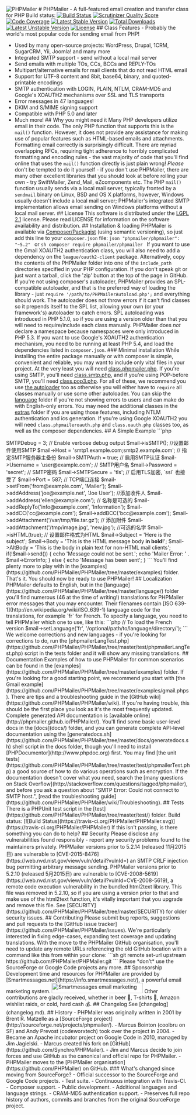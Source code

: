 ![PHPMailer](https://raw.github.com/PHPMailer/PHPMailer/master/examples/images/phpmailer.png) # PHPMailer - A full-featured email creation and transfer class for PHP Build status: [![Build Status](https://travis-ci.org/PHPMailer/PHPMailer.svg)](https://travis-ci.org/PHPMailer/PHPMailer)
[![Scrutinizer Quality Score](https://scrutinizer-ci.com/g/PHPMailer/PHPMailer/badges/quality-score.png?s=3758e21d279becdf847a557a56a3ed16dfec9d5d)](https://scrutinizer-ci.com/g/PHPMailer/PHPMailer/)
[![Code Coverage](https://scrutinizer-ci.com/g/PHPMailer/PHPMailer/badges/coverage.png?s=3fe6ca5fe8cd2cdf96285756e42932f7ca256962)](https://scrutinizer-ci.com/g/PHPMailer/PHPMailer/) [![Latest Stable Version](https://poser.pugx.org/phpmailer/phpmailer/v/stable.svg)](https://packagist.org/packages/phpmailer/phpmailer) [![Total Downloads](https://poser.pugx.org/phpmailer/phpmailer/downloads)](https://packagist.org/packages/phpmailer/phpmailer) [![Latest Unstable Version](https://poser.pugx.org/phpmailer/phpmailer/v/unstable.svg)](https://packagist.org/packages/phpmailer/phpmailer) [![License](https://poser.pugx.org/phpmailer/phpmailer/license.svg)](https://packagist.org/packages/phpmailer/phpmailer) ## Class Features - Probably the world's most popular code for sending email from PHP!
- Used by many open-source projects: WordPress, Drupal, 1CRM, SugarCRM, Yii, Joomla! and many more
- Integrated SMTP support - send without a local mail server
- Send emails with multiple TOs, CCs, BCCs and REPLY-TOs
- Multipart/alternative emails for mail clients that do not read HTML email
- Support for UTF-8 content and 8bit, base64, binary, and quoted-printable encodings
- SMTP authentication with LOGIN, PLAIN, NTLM, CRAM-MD5 and Google's XOAUTH2 mechanisms over SSL and TLS transports
- Error messages in 47 languages!
- DKIM and S/MIME signing support
- Compatible with PHP 5.0 and later
- Much more! ## Why you might need it Many PHP developers utilize email in their code. The only PHP function that supports this is the `mail()` function. However, it does not provide any assistance for making use of popular features such as HTML-based emails and attachments. Formatting email correctly is surprisingly difficult. There are myriad overlapping RFCs, requiring tight adherence to horribly complicated formatting and encoding rules - the vast majority of code that you'll find online that uses the `mail()` function directly is just plain wrong!
*Please* don't be tempted to do it yourself - if you don't use PHPMailer, there are many other excellent libraries that you should look at before rolling your own - try SwiftMailer, Zend_Mail, eZcomponents etc. The PHP `mail()` function usually sends via a local mail server, typically fronted by a `sendmail` binary on Linux, BSD and OS X platforms, however, Windows usually doesn't include a local mail server; PHPMailer's integrated SMTP implementation allows email sending on Windows platforms without a local mail server. ## License This software is distributed under the [LGPL 2.1](http://www.gnu.org/licenses/lgpl-2.1.html) license. Please read LICENSE for information on the
software availability and distribution. ## Installation & loading PHPMailer is available via [Composer/Packagist](https://packagist.org/packages/phpmailer/phpmailer) (using semantic versioning), so just add this line to your `composer.json` file: ```json
"phpmailer/phpmailer": "~5.2"
``` or ```sh
composer require phpmailer/phpmailer
``` If you want to use the Gmail XOAUTH2 authentication class, you will also need to add a dependency on the `league/oauth2-client` package. Alternatively, copy the contents of the PHPMailer folder into one of the `include_path` directories specified in your PHP configuration. If you don't speak git or just want a tarball, click the 'zip' button at the top of the page in GitHub. If you're not using composer's autoloader, PHPMailer provides an SPL-compatible autoloader, and that is the preferred way of loading the library - just `require '/path/to/PHPMailerAutoload.php';` and everything should work. The autoloader does not throw errors if it can't find classes so it prepends itself to the SPL list, allowing your own (or your framework's) autoloader to catch errors. SPL autoloading was introduced in PHP 5.1.0, so if you are using a version older than that you will need to require/include each class manually. PHPMailer does *not* declare a namespace because namespaces were only introduced in PHP 5.3. If you want to use Google's XOAUTH2 authentication mechanism, you need to be running at least PHP 5.4, and load the dependencies listed in `composer.json`. ### Minimal installation While installing the entire package manually or with composer is simple, convenient and reliable, you may want to include only vital files in your project. At the very least you will need [class.phpmailer.php](https://github.com/PHPMailer/PHPMailer/tree/master/class.phpmailer.php). If you're using SMTP, you'll need [class.smtp.php](https://github.com/PHPMailer/PHPMailer/tree/master/class.smtp.php), and if you're using POP-before SMTP, you'll need [class.pop3.php](https://github.com/PHPMailer/PHPMailer/tree/master/class.pop3.php). For all of these, we recommend you use [the autoloader](https://github.com/PHPMailer/PHPMailer/tree/master/PHPMailerAutoload.php) too as otherwise you will either have to `require` all classes manually or use some other autoloader. You can skip the [language](https://github.com/PHPMailer/PHPMailer/tree/master/language/) folder if you're not showing errors to users and can make do with English-only errors. You may need the additional classes in the [extras](extras/) folder if you are using those features, including NTLM authentication and ics generation. If you're using Google XOAUTH2 you will need `class.phpmaileroauth.php` and `class.oauth.php` classes too, as well as the composer dependencies. ## A Simple Example ```php
<?php
require 'PHPMailerAutoload.php'; $mail = new PHPMailer; //$mail->SMTPDebug = 3; // Enable verbose debug output $mail->isSMTP(); //设置邮件使用SMTP
$mail->Host = 'smtp1.example.com;smtp2.example.com'; // 指定SMTP服务器主备份
$mail->SMTPAuth = true; // 启用SMTP认证
$mail->Username = 'user@example.com'; // SMTP用户名
$mail->Password = 'secret'; // SMTP密码
$mail->SMTPSecure = 'tls'; // 启用TLS加密, `ssl` 也接受了
$mail->Port = 587; // TCP端口连接 $mail->setFrom('from@example.com', 'Mailer');
$mail->addAddress('joe@example.net', 'Joe User'); //添加收件人
$mail->addAddress('ellen@example.com'); // 名称是可选的
$mail->addReplyTo('info@example.com', 'Information');
$mail->addCC('cc@example.com');
$mail->addBCC('bcc@example.com'); $mail->addAttachment('/var/tmp/file.tar.gz'); // 添加附件
$mail->addAttachment('/tmp/image.jpg', 'new.jpg'); //可选的名字
$mail->isHTML(true); // 设置邮件格式为HTML $mail->Subject = 'Here is the subject';
$mail->Body = 'This is the HTML message body <b>in bold!</b>';
$mail->AltBody = 'This is the body in plain text for non-HTML mail clients'; if(!$mail->send()) { echo 'Message could not be sent.'; echo 'Mailer Error: ' . $mail->ErrorInfo;
} else { echo 'Message has been sent';
}
``` You'll find plenty more to play with in the [examples](https://github.com/PHPMailer/PHPMailer/tree/master/examples) folder. That's it. You should now be ready to use PHPMailer! ## Localization
PHPMailer defaults to English, but in the [language](https://github.com/PHPMailer/PHPMailer/tree/master/language/) folder you'll find numerous (46 at the time of writing!) translations for PHPMailer error messages that you may encounter. Their filenames contain [ISO 639-1](http://en.wikipedia.org/wiki/ISO_639-1) language code for the translations, for example `fr` for French. To specify a language, you need to tell PHPMailer which one to use, like this: ```php
// To load the French version
$mail->setLanguage('fr', '/optional/path/to/language/directory/');
``` We welcome corrections and new languages - if you're looking for corrections to do, run the [phpmailerLangTest.php](https://github.com/PHPMailer/PHPMailer/tree/master/test/phpmailerLangTest.php) script in the tests folder and it will show any missing translations. ## Documentation Examples of how to use PHPMailer for common scenarios can be found in the [examples](https://github.com/PHPMailer/PHPMailer/tree/master/examples) folder. If you're looking for a good starting point, we recommend you start with [the Gmail example](https://github.com/PHPMailer/PHPMailer/tree/master/examples/gmail.phps). There are tips and a troubleshooting guide in the [GitHub wiki](https://github.com/PHPMailer/PHPMailer/wiki). If you're having trouble, this should be the first place you look as it's the most frequently updated. Complete generated API documentation is [available online](http://phpmailer.github.io/PHPMailer/). You'll find some basic user-level docs in the [docs](docs/) folder, and you can generate complete API-level documentation using the [generatedocs.sh](https://github.com/PHPMailer/PHPMailer/tree/master/docs/generatedocs.sh) shell script in the docs folder, though you'll need to install [PHPDocumentor](http://www.phpdoc.org) first. You may find [the unit tests](https://github.com/PHPMailer/PHPMailer/tree/master/test/phpmailerTest.php) a good source of how to do various operations such as encryption. If the documentation doesn't cover what you need, search the [many questions on Stack Overflow](http://stackoverflow.com/questions/tagged/phpmailer), and before you ask a question about "SMTP Error: Could not connect to SMTP host.", [read the troubleshooting guide](https://github.com/PHPMailer/PHPMailer/wiki/Troubleshooting). ## Tests There is a PHPUnit test script in the [test](https://github.com/PHPMailer/PHPMailer/tree/master/test/) folder. Build status: [![Build Status](https://travis-ci.org/PHPMailer/PHPMailer.svg)](https://travis-ci.org/PHPMailer/PHPMailer) If this isn't passing, is there something you can do to help? ## Security Please disclose any vulnerabilities found responsibly - report any security problems found to the maintainers privately. PHPMailer versions prior to 5.2.14 (released 11月2015日) are vulnerable to [CVE-2015-8476](https://web.nvd.nist.gov/view/vuln/detail?vulnId=) an SMTP CRLF injection bug permitting arbitrary message sending. PHPMailer versions prior to 5.2.10 (released 5月2015日) are vulnerable to [CVE-2008-5619](https://web.nvd.nist.gov/view/vuln/detail?vulnId=CVE-2008-5619), a remote code execution vulnerability in the bundled html2text library. This file was removed in 5.2.10, so if you are using a version prior to that and make use of the html2text function, it's vitally important that you upgrade and remove this file. See [SECURITY](https://github.com/PHPMailer/PHPMailer/tree/master/SECURITY) for older security issues. ## Contributing Please submit bug reports, suggestions and pull requests to the [GitHub issue tracker](https://github.com/PHPMailer/PHPMailer/issues). We're particularly interested in fixing edge-cases, expanding test coverage and updating translations. With the move to the PHPMailer GitHub organisation, you'll need to update any remote URLs referencing the old GitHub location with a command like this from within your clone: ```sh
git remote set-url upstream https://github.com/PHPMailer/PHPMailer.git
``` Please *don't* use the SourceForge or Google Code projects any more. ## Sponsorship Development time and resources for PHPMailer are provided by [Smartmessages.net](https://info.smartmessages.net/), a powerful email marketing system. <a href="https://info.smartmessages.net/"><img src="https://www.smartmessages.net/img/smartmessages-logo.svg" width="250" height="28" alt="Smartmessages email marketing"></a> Other contributions are gladly received, whether in beer 🍺, T-shirts 👕, Amazon wishlist raids, or cold, hard cash 💰. ## Changelog See [changelog](changelog.md). ## History
- PHPMailer was originally written in 2001 by Brent R. Matzelle as a [SourceForge project](http://sourceforge.net/projects/phpmailer/).
- Marcus Bointon (coolbru on SF) and Andy Prevost (codeworxtech) took over the project in 2004.
- Became an Apache incubator project on Google Code in 2010, managed by Jim Jagielski.
- Marcus created his fork on [GitHub](https://github.com/Synchro/PHPMailer).
- Jim and Marcus decide to join forces and use GitHub as the canonical and official repo for PHPMailer.
- PHPMailer moves to the [PHPMailer organisation](https://github.com/PHPMailer) on GitHub. ### What's changed since moving from SourceForge?
- Official successor to the SourceForge and Google Code projects.
- Test suite.
- Continuous integration with Travis-CI.
- Composer support.
- Public development.
- Additional languages and language strings.
- CRAM-MD5 authentication support.
- Preserves full repo history of authors, commits and branches from the original SourceForge project.
